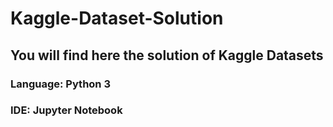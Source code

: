 # Kaggle-Dataset-Solution

## You will find here the solution of Kaggle Datasets

### Language: Python 3
### IDE: Jupyter Notebook
